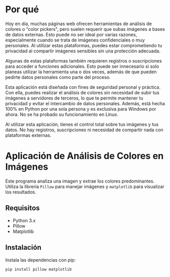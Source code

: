 # Por qué
Hoy en día, muchas páginas web ofrecen herramientas de análisis de colores o "color pickers", pero suelen requerir que subas imágenes a bases de datos externas. Esto puede no ser ideal por varias razones, especialmente cuando se trata de imágenes confidenciales o muy personales. Al utilizar estas plataformas, puedes estar comprometiendo tu privacidad al compartir imágenes sensibles sin una protección adecuada.

Algunas de estas plataformas también requieren registros o suscripciones para acceder a funciones adicionales. Esto puede ser innecesario si solo planeas utilizar la herramienta una o dos veces, además de que pueden pedirte datos personales como parte del proceso.

Esta aplicación está diseñada con fines de seguridad personal y práctica. Con ella, puedes realizar el análisis de colores sin necesidad de subir tus imágenes a servidores de terceros, lo que te permite mantener tu privacidad y evitar el intercambio de datos personales. Además, está hecha 100% en Python por una sola persona y es exclusiva para Windows por ahora. No se ha probado su funcionamiento en Linux.

Al utilizar esta aplicación, tienes el control total sobre tus imágenes y tus datos. No hay registros, suscripciones ni necesidad de compartir nada con plataformas externas.

# Aplicación de Análisis de Colores en Imágenes

Este programa analiza una imagen y extrae los colores predominantes. Utiliza la librería `Pillow` para manejar imágenes y `matplotlib` para visualizar los resultados.

## Requisitos

- Python 3.x
- Pillow
- Matplotlib

## Instalación

Instala las dependencias con pip:

```bash
pip install pillow matplotlib

